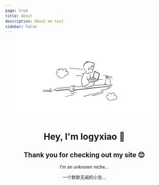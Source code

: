 ```yaml
---
page: true
title: About
description: About me test
sidebar: false
---
```

<div style="margin: 0 auto;text-align: center">

<img src="../.vitepress/assets/loading.gif" width="450"  loading="lazy" alt="logyxiao">

<h1>Hey, I'm logyxiao 👋</h1>

<h2>Thank you for checking out my site 😊</h2>

<span>I'm an unknown niche...</span>

<span>一个默默无闻的小生...</span>

</div>

